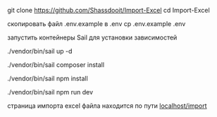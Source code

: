 git clone https://github.com/Shassdooit/Import-Excel
cd Import-Excel

скопировать файл .env.example в .env
cp .env.example .env

запустить контейнеры Sail для установки зависимостей

./vendor/bin/sail up -d

./vendor/bin/sail composer install

./vendor/bin/sail npm install

./vendor/bin/sail npm run dev

страница импорта excel файла находится по пути [localhost/import](http://localhost/import)

